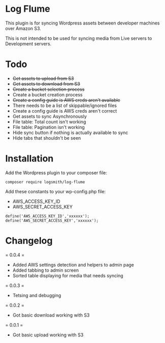 # Log Flume

This plugin is for syncing Wordpress assets between developer machines over Amazon S3.

This is not intended to be used for syncing media from Live servers to Development servers.

# Todo

- ~~Get assets to upload from S3~~
- ~~Get assets to download from S3~~
- ~~Create a bucket selection process~~
- Create a bucket creation process
- ~~Create a config guide is AWS creds aren't available~~
- There needs to be a list of skippable/ignored files
- Create a config guide is AWS creds aren't correct
- Get assets to sync Asynchronously
- File table: Total count isn't working
- File table: Pagination isn't working
- Hide sync button if nothing is actually available to sync
- Hide tabs that shouldn't be seen

# Installation

Add the Wordpress plugin to your composer file:

```
composer require logsmith/log-flume
```

Add these constants to your wp-config.php file:

- AWS_ACCESS_KEY_ID
- AWS_SECRET_ACCESS_KEY

```
define('AWS_ACCESS_KEY_ID','xxxxxx');
define('AWS_SECRET_ACCESS_KEY','xxxxxx');
```

# Changelog

= 0.0.4 =
* Added AWS settings detection and helpers to admin page
* Added tabbing to admin screen
* Sorted table displaying for media that needs syncing

= 0.0.3 =
* Tetsing and debugging

= 0.0.2 =
* Got basic download working with S3

= 0.0.1 =
* Got basic upload working with S3

